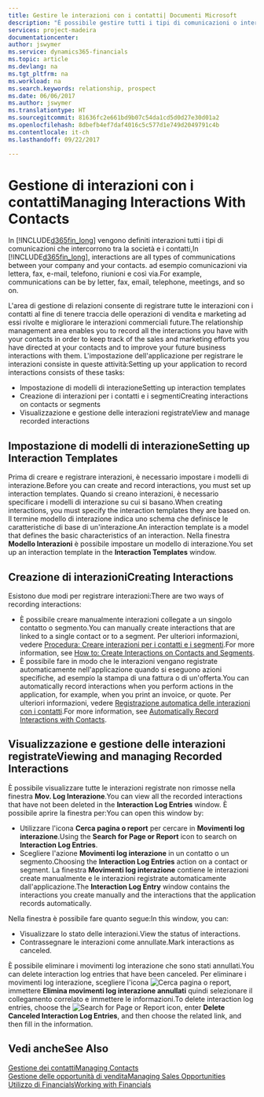 ```yaml
---
title: Gestire le interazioni con i contatti| Documenti Microsoft
description: "È possibile gestire tutti i tipi di comunicazioni o interazioni che intercorrono tra la società e i contatti, ad esempio comunicazioni via lettera, fax, e-mail, telefono, riunioni e così via."
services: project-madeira
documentationcenter: 
author: jswymer
ms.service: dynamics365-financials
ms.topic: article
ms.devlang: na
ms.tgt_pltfrm: na
ms.workload: na
ms.search.keywords: relationship, prospect
ms.date: 06/06/2017
ms.author: jswymer
ms.translationtype: HT
ms.sourcegitcommit: 81636fc2e661bd9b07c54da1cd5d0d27e30d01a2
ms.openlocfilehash: 8dbefb4ef7daf4016c5c577d1e749d2049791c4b
ms.contentlocale: it-ch
ms.lasthandoff: 09/22/2017

---
```

# <a name="managing-interactions-with-contacts"></a><span data-ttu-id="d10d3-103">Gestione di interazioni con i contatti</span><span class="sxs-lookup"><span data-stu-id="d10d3-103">Managing Interactions With Contacts</span></span>
<span data-ttu-id="d10d3-104">In [!INCLUDE[d365fin_long](includes/d365fin_long_md.md)] vengono definiti interazioni tutti i tipi di comunicazioni che intercorrono tra la società e i contatti,</span><span class="sxs-lookup"><span data-stu-id="d10d3-104">In [!INCLUDE[d365fin_long](includes/d365fin_long_md.md)], interactions are all types of communications between your company and your contacts.</span></span> <span data-ttu-id="d10d3-105">ad esempio comunicazioni via lettera, fax, e-mail, telefono, riunioni e così via.</span><span class="sxs-lookup"><span data-stu-id="d10d3-105">For example, communications can be by letter, fax, email, telephone, meetings, and so on.</span></span>

<span data-ttu-id="d10d3-106">L'area di gestione di relazioni consente di registrare tutte le interazioni con i contatti al fine di tenere traccia delle operazioni di vendita e marketing ad essi rivolte e migliorare le interazioni commerciali future.</span><span class="sxs-lookup"><span data-stu-id="d10d3-106">The relationship management area enables you to record all the interactions you have with your contacts in order to keep track of the sales and marketing efforts you have directed at your contacts and to improve your future business interactions with them.</span></span> <span data-ttu-id="d10d3-107">L'impostazione dell'applicazione per registrare le interazioni consiste in queste attività:</span><span class="sxs-lookup"><span data-stu-id="d10d3-107">Setting up your application to record interactions consists of these tasks:</span></span>

* <span data-ttu-id="d10d3-108">Impostazione di modelli di interazione</span><span class="sxs-lookup"><span data-stu-id="d10d3-108">Setting up interaction templates</span></span>  
* <span data-ttu-id="d10d3-109">Creazione di interazioni per i contatti e i segmenti</span><span class="sxs-lookup"><span data-stu-id="d10d3-109">Creating interactions on contacts or segments</span></span>  
* <span data-ttu-id="d10d3-110">Visualizzazione e gestione delle interazioni registrate</span><span class="sxs-lookup"><span data-stu-id="d10d3-110">View and manage recorded interactions</span></span>  

##  <a name="setting-up-interaction-templates"></a><span data-ttu-id="d10d3-111">Impostazione di modelli di interazione</span><span class="sxs-lookup"><span data-stu-id="d10d3-111">Setting up Interaction Templates</span></span>
<span data-ttu-id="d10d3-112">Prima di creare e registrare interazioni, è necessario impostare i modelli di interazione.</span><span class="sxs-lookup"><span data-stu-id="d10d3-112">Before you can create and record interactions, you must set up interaction templates.</span></span> <span data-ttu-id="d10d3-113">Quando si creano interazioni, è necessario specificare i modelli di interazione su cui si basano.</span><span class="sxs-lookup"><span data-stu-id="d10d3-113">When creating interactions, you must specify the interaction templates they are based on.</span></span> <span data-ttu-id="d10d3-114">Il termine modello di interazione indica uno schema che definisce le caratteristiche di base di un'interazione.</span><span class="sxs-lookup"><span data-stu-id="d10d3-114">An interaction template is a model that defines the basic characteristics of an interaction.</span></span>
<span data-ttu-id="d10d3-115">Nella finestra **Modello Interazioni** è possibile impostare un modello di interazione.</span><span class="sxs-lookup"><span data-stu-id="d10d3-115">You set up an interaction template in the **Interaction Templates** window.</span></span>  

## <a name="creating-interactions"></a><span data-ttu-id="d10d3-116">Creazione di interazioni</span><span class="sxs-lookup"><span data-stu-id="d10d3-116">Creating Interactions</span></span>
<span data-ttu-id="d10d3-117">Esistono due modi per registrare interazioni:</span><span class="sxs-lookup"><span data-stu-id="d10d3-117">There are two ways of recording interactions:</span></span>

* <span data-ttu-id="d10d3-118">È possibile creare manualmente interazioni collegate a un singolo contatto o segmento.</span><span class="sxs-lookup"><span data-stu-id="d10d3-118">You can manually create interactions that are linked to a single contact or to a segment.</span></span> <span data-ttu-id="d10d3-119">Per ulteriori informazioni, vedere [Procedura: Creare interazioni per i contatti e i segmenti](marketing-how-create-interactions.md).</span><span class="sxs-lookup"><span data-stu-id="d10d3-119">For more information, see [How to: Create Interactions on Contacts and Segments](marketing-how-create-interactions.md).</span></span>  
* <span data-ttu-id="d10d3-120">È possibile fare in modo che le interazioni vengano registrate automaticamente nell'applicazione quando si eseguono azioni specifiche, ad esempio la stampa di una fattura o di un'offerta.</span><span class="sxs-lookup"><span data-stu-id="d10d3-120">You can automatically record interactions when you perform actions in the application, for example, when you print an invoice, or quote.</span></span> <span data-ttu-id="d10d3-121">Per ulteriori informazioni, vedere [Registrazione automatica delle interazioni con i contatti](marketing-auto-record-interactions.md).</span><span class="sxs-lookup"><span data-stu-id="d10d3-121">For more information, see [Automatically Record Interactions with Contacts](marketing-auto-record-interactions.md).</span></span>

## <a name="viewing-and-managing-recorded-interactions"></a><span data-ttu-id="d10d3-122">Visualizzazione e gestione delle interazioni registrate</span><span class="sxs-lookup"><span data-stu-id="d10d3-122">Viewing and managing Recorded Interactions</span></span>
<span data-ttu-id="d10d3-123">È possibile visualizzare tutte le interazioni registrate non rimosse nella finestra **Mov. Log Interazione**.</span><span class="sxs-lookup"><span data-stu-id="d10d3-123">You can view all the recorded interactions that have not been deleted in the **Interaction Log Entries** window.</span></span> <span data-ttu-id="d10d3-124">È possibile aprire la finestra per:</span><span class="sxs-lookup"><span data-stu-id="d10d3-124">You can open this window by:</span></span>

* <span data-ttu-id="d10d3-125">Utilizzare l'icona **Cerca pagina o report** per cercare in **Movimenti log interazione**.</span><span class="sxs-lookup"><span data-stu-id="d10d3-125">Using the **Search for Page or Report** icon to search on **Interaction Log Entries**.</span></span>
* <span data-ttu-id="d10d3-126">Scegliere l'azione **Movimenti log interazione** in un contatto o un segmento.</span><span class="sxs-lookup"><span data-stu-id="d10d3-126">Choosing the **Interaction Log Entries** action on a contact or segment.</span></span>
  <span data-ttu-id="d10d3-127">La finestra **Movimenti log interazione** contiene le interazioni create manualmente e le interazioni registrate automaticamente dall'applicazione.</span><span class="sxs-lookup"><span data-stu-id="d10d3-127">The **Interaction Log Entry** window contains the interactions you create manually and the interactions that the application records automatically.</span></span>

<span data-ttu-id="d10d3-128">Nella finestra è possibile fare quanto segue:</span><span class="sxs-lookup"><span data-stu-id="d10d3-128">In this window, you can:</span></span>

* <span data-ttu-id="d10d3-129">Visualizzare lo stato delle interazioni.</span><span class="sxs-lookup"><span data-stu-id="d10d3-129">View the status of interactions.</span></span>
* <span data-ttu-id="d10d3-130">Contrassegnare le interazioni come annullate.</span><span class="sxs-lookup"><span data-stu-id="d10d3-130">Mark interactions as canceled.</span></span>

<span data-ttu-id="d10d3-131">È possibile eliminare i movimenti log interazione che sono stati annullati.</span><span class="sxs-lookup"><span data-stu-id="d10d3-131">You can delete interaction log entries that have been canceled.</span></span> <span data-ttu-id="d10d3-132">Per eliminare i movimenti log interazione, scegliere l'icona ![Cerca pagina o report](media/ui-search/search_small.png "icona Cerca pagina o report"), immettere **Elimina movimenti log interazione annullati** quindi selezionare il collegamento correlato e immettere le informazioni.</span><span class="sxs-lookup"><span data-stu-id="d10d3-132">To delete interaction log entries, choose the ![Search for Page or Report](media/ui-search/search_small.png "Search for Page or Report icon") icon, enter **Delete Canceled Interaction Log Entries**, and then choose the related link, and then fill in the information.</span></span>

## <a name="see-also"></a><span data-ttu-id="d10d3-133">Vedi anche</span><span class="sxs-lookup"><span data-stu-id="d10d3-133">See Also</span></span>
[<span data-ttu-id="d10d3-134">Gestione dei contatti</span><span class="sxs-lookup"><span data-stu-id="d10d3-134">Managing Contacts</span></span>](marketing-contacts.md)  
[<span data-ttu-id="d10d3-135">Gestione delle opportunità di vendita</span><span class="sxs-lookup"><span data-stu-id="d10d3-135">Managing Sales Opportunities</span></span>](marketing-manage-sales-opportunities.md)  
[<span data-ttu-id="d10d3-136">Utilizzo di Financials</span><span class="sxs-lookup"><span data-stu-id="d10d3-136">Working with Financials</span></span>](ui-work-product.md)  

